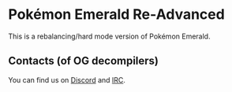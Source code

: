 # Pokémon Emerald Re-Advanced

This is a rebalancing/hard mode version of Pokémon Emerald.


## Contacts (of OG decompilers)

You can find us on [Discord](https://discord.gg/d5dubZ3) and [IRC](https://web.libera.chat/?#pret).
